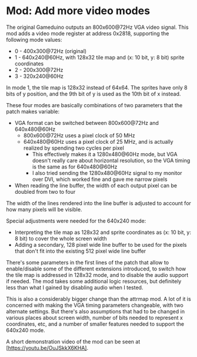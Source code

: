 Mod: Add more video modes
=========================
The original Gameduino outputs an 800x600@72Hz VGA video signal. This mod adds a video mode register at address 0x2818, supporting the following mode values:
* 0 - 400x300@72Hz (original)
* 1 - 640x240@60Hz, with 128x32 tile map and (x: 10 bit, y: 8 bit) sprite coordinates
* 2 - 200x300@72Hz
* 3 - 320x240@60Hz

In mode 1, the tile map is 128x32 instead of 64x64. The sprites have only 8 bits of y position, and the 9th bit of y is used as the 10th bit of x instead.

These four modes are basically combinations of two parameters that the patch makes variable:
* VGA format can be switched between 800x600@72Hz and 640x480@60Hz
    * 800x600@72Hz uses a pixel clock of 50 MHz
    * 640x480@60Hz uses a pixel clock of 25 MHz, and is actually realized by spending two cycles per pixel
        * This effectively makes it a 1280x480@60Hz mode, but VGA doesn't really care about horizontal resolution, so the VGA timing is the same as for 640x480@60Hz
        * I also tried sending the 1280x480@60Hz signal to my monitor over DVI, which worked fine and gave me narrow pixels
* When reading the line buffer, the width of each output pixel can be doubled from two to four

The width of the lines rendered into the line buffer is adjusted to account for how many pixels will be visible.

Special adjustments were needed for the 640x240 mode:
* Interpreting the tile map as 128x32 and sprite coordinates as (x: 10 bit, y: 8 bit) to cover the whole screen width
* Adding a secondary, 128 pixel wide line buffer to be used for the pixels that don't fit into the existing 512 pixel wide line buffer

There's some parameters in the first lines of the patch that allow to enable/disable some of the different extensions introduced,
to switch how the tile map is addressed in 128x32 mode, and to disable the audio support if needed.
The mod takes some additional logic resources, but definitely less than what I gained by disabling audio when I tested.

This is also a considerably bigger change than the attrmap mod. A lot of it is concerned with making the VGA timing parameters changeable, with two alternate settings.
But there's also assumptions that had to be changed in various places about screen width, number of bits needed to represent x coordinates, etc,
and a number of smaller features needed to support the 640x240 mode.

A short demonstration video of the mod can be seen at [https://youtu.be/OuJSkkX6KHA].
